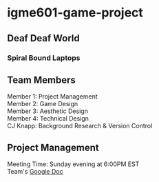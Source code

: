 # igme601-game-project
## Deaf Deaf World
### Spiral Bound Laptops

## Team Members
Member 1: Project Management<br/>
Member 2: Game Design<br/>
Member 3: Aesthetic Design<br/>
Member 4: Technical Design<br/>
CJ Knapp: Background Research & Version Control

## Project Management
Meeting Time: Sunday evening at 6:00PM EST<br/>
Team's [Google Doc](https://docs.google.com/document/d/1DPtJAXFNrfoZJ-WN5ZuO3_sxmHBRxttJhSyoVa52jJk/edit?usp=sharing)